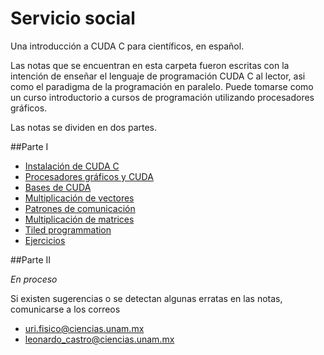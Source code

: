 Servicio social
===============

Una introducción a CUDA C para científicos, en español.


Las notas que se encuentran en esta carpeta fueron escritas con la intención de enseñar el lenguaje de programación CUDA C al lector, asi como el paradigma de la programación en paralelo. Puede tomarse como un curso introductorio a cursos de programación utilizando procesadores gráficos.

Las notas se dividen en dos partes.

##Parte I

- [Instalación de CUDA C](https://github.com/UriAceves/Servicio_social/blob/master/Parte%201%20-%20CUDA%20C/Parte%201%20-%20Nb%200%20-%20Instalacion%20CUDA%20Ubuntu.ipynb)
- [Procesadores gráficos y CUDA](https://github.com/UriAceves/Servicio_social/blob/master/Parte%201%20-%20CUDA%20C/Parte%201%20-%20Nb%201%20-%20Procesadores%20graficos%2C%20CUDA%20y%20PyCUDA.ipynb)
- [Bases de CUDA](https://github.com/UriAceves/Servicio_social/blob/master/Parte%201%20-%20CUDA%20C/Parte%201%20-%20Nb%202%20-%20Bases%20de%20CUDA.ipynb)
- [Multiplicación de vectores](https://github.com/UriAceves/Servicio_social/blob/master/Parte%201%20-%20CUDA%20C/Parte%201%20-%20Nb%203%20-%20Multiplicacion%20de%20Vectores.ipynb)
- [Patrones de comunicación](https://github.com/UriAceves/Servicio_social/blob/master/Parte%201%20-%20CUDA%20C/Parte%201%20-%20Nb%204%20-%20Patrones%20de%20Comunicacion.ipynb)
- [Multiplicación de matrices](https://github.com/UriAceves/Servicio_social/blob/master/Parte%201%20-%20CUDA%20C/Parte%201%20-%20Nb%205%20-%20Multiplicacion%20de%20Matrices.ipynb)
- [Tiled programmation](https://github.com/UriAceves/Servicio_social/blob/master/Parte%201%20-%20CUDA%20C/Parte%201%20-%20Nb%206%20-%20Tiled%20Programmation.ipynb)
- [Ejercicios](https://github.com/UriAceves/Servicio_social/blob/master/Parte%201%20-%20CUDA%20C/Parte%201%20-%20Nb%207%20-%20Ejercicios.ipynb)

##Parte II

*En proceso*

Si existen sugerencias o se detectan algunas erratas en las notas, comunicarse a los correos
- uri.fisico@ciencias.unam.mx
- leonardo_castro@ciencias.unam.mx
